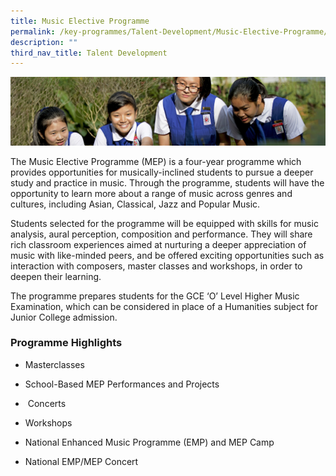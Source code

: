 ```yaml
---
title: Music Elective Programme
permalink: /key-programmes/Talent-Development/Music-Elective-Programme/
description: ""
third_nav_title: Talent Development
---
```

![](/images/Learning-@-St-Nicks_v2.jpg)

The Music Elective Programme (MEP) is a four-year programme which provides opportunities for musically-inclined students to pursue a deeper study and practice in music. Through the programme, students will have the opportunity to learn more about a range of music across genres and cultures, including Asian, Classical, Jazz and Popular Music.  
  
Students selected for the programme will be equipped with skills for music analysis, aural perception, composition and performance. They will share rich classroom experiences aimed at nurturing a deeper appreciation of music with like-minded peers, and be offered exciting opportunities such as interaction with composers, master classes and workshops, in order to deepen their learning.   
  
The programme prepares students for the GCE ‘O’ Level Higher Music Examination, which can be considered in place of a Humanities subject for Junior College admission.   

### **Programme Highlights**

*   Masterclasses


  

*   School-Based MEP Performances and Projects



*    Concerts 


  

*   Workshops 

  

*   National Enhanced Music Programme (EMP) and MEP Camp



*   National EMP/MEP Concert

